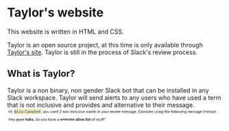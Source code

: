 # Taylor's website

This website is written in HTML and CSS.


Taylor is an open source project, at this time is only available through [Taylor's site](https://gettaylor.app/). Taylor is still in the process of Slack's review process.

## What is Taylor?
Taylor is a non binary, non gender Slack bot that can be installed in any Slack workspace. 
Taylor will send alerts to any users who have used a term that is not inclusive and provides and alternative to their message.
![Taylor's response](assets/Response_from_Taylor.png)